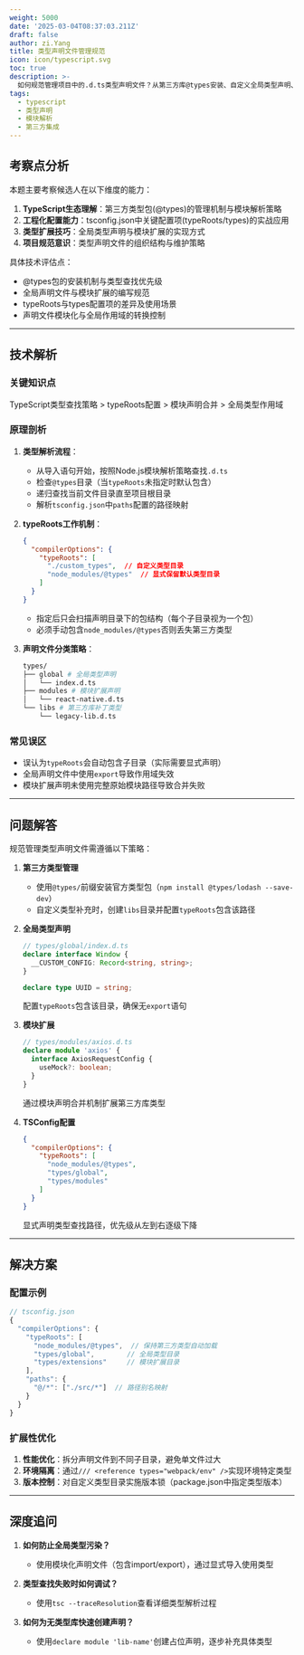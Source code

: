 ```yaml
---
weight: 5000
date: '2025-03-04T08:37:03.211Z'
draft: false
author: zi.Yang
title: 类型声明文件管理规范
icon: icon/typescript.svg
toc: true
description: >-
  如何规范管理项目中的.d.ts类型声明文件？从第三方库@types安装、自定义全局类型声明、模块扩展等场景，说明类型查找策略及tsconfig.json中typeRoots配置的作用。
tags:
  - typescript
  - 类型声明
  - 模块解析
  - 第三方集成
---
```


## 考察点分析

本题主要考察候选人在以下维度的能力：
1. **TypeScript生态理解**：第三方类型包(@types)的管理机制与模块解析策略
2. **工程化配置能力**：tsconfig.json中关键配置项(typeRoots/types)的实战应用
3. **类型扩展技巧**：全局类型声明与模块扩展的实现方式
4. **项目规范意识**：类型声明文件的组织结构与维护策略

具体技术评估点：
- @types包的安装机制与类型查找优先级
- 全局声明文件与模块扩展的编写规范
- typeRoots与types配置项的差异及使用场景
- 声明文件模块化与全局作用域的转换控制

---

## 技术解析

### 关键知识点
TypeScript类型查找策略 > typeRoots配置 > 模块声明合并 > 全局类型作用域

### 原理剖析
1. **类型解析流程**：
   - 从导入语句开始，按照Node.js模块解析策略查找`.d.ts`
   - 检查`@types`目录（当`typeRoots`未指定时默认包含）
   - 递归查找当前文件目录直至项目根目录
   - 解析`tsconfig.json`中`paths`配置的路径映射

2. **typeRoots工作机制**：
   ```json
   {
     "compilerOptions": {
       "typeRoots": [
         "./custom_types",  // 自定义类型目录
         "node_modules/@types"  // 显式保留默认类型目录
       ]
     }
   }
   ```
   - 指定后只会扫描声明目录下的包结构（每个子目录视为一个包）
   - 必须手动包含`node_modules/@types`否则丢失第三方类型

3. **声明文件分类策略**：
   ```bash
   types/
   ├── global # 全局类型声明
   │   └── index.d.ts
   ├── modules # 模块扩展声明
   │   └── react-native.d.ts
   └── libs # 第三方库补丁类型
       └── legacy-lib.d.ts
   ```

### 常见误区
- 误认为`typeRoots`会自动包含子目录（实际需要显式声明）
- 全局声明文件中使用`export`导致作用域失效
- 模块扩展声明未使用完整原始模块路径导致合并失败

---

## 问题解答

规范管理类型声明文件需遵循以下策略：

1. **第三方类型管理**
   - 使用`@types/`前缀安装官方类型包（`npm install @types/lodash --save-dev`）
   - 自定义类型补充时，创建`libs`目录并配置`typeRoots`包含该路径

2. **全局类型声明**
   ```typescript
   // types/global/index.d.ts
   declare interface Window {
     __CUSTOM_CONFIG: Record<string, string>;
   }
   
   declare type UUID = string;
   ```
   配置`typeRoots`包含该目录，确保无`export`语句

3. **模块扩展**
   ```typescript
   // types/modules/axios.d.ts
   declare module 'axios' {
     interface AxiosRequestConfig {
       useMock?: boolean;
     }
   }
   ```
   通过模块声明合并机制扩展第三方库类型

4. **TSConfig配置**
   ```json
   {
     "compilerOptions": {
       "typeRoots": [
         "node_modules/@types",
         "types/global",
         "types/modules"
       ]
     }
   }
   ```
   显式声明类型查找路径，优先级从左到右逐级下降

---

## 解决方案

### 配置示例
```typescript
// tsconfig.json
{
  "compilerOptions": {
    "typeRoots": [
      "node_modules/@types",  // 保持第三方类型自动加载
      "types/global",        // 全局类型目录
      "types/extensions"     // 模块扩展目录
    ],
    "paths": {
      "@/*": ["./src/*"]  // 路径别名映射
    }
  }
}
```

### 扩展性优化
1. **性能优化**：拆分声明文件到不同子目录，避免单文件过大
2. **环境隔离**：通过`/// <reference types="webpack/env" />`实现环境特定类型
3. **版本控制**：对自定义类型目录实施版本锁（package.json中指定类型版本）

---

## 深度追问

1. **如何防止全局类型污染？**
   - 使用模块化声明文件（包含import/export），通过显式导入使用类型

2. **类型查找失败时如何调试？**
   - 使用`tsc --traceResolution`查看详细类型解析过程

3. **如何为无类型库快速创建声明？**
   - 使用`declare module 'lib-name'`创建占位声明，逐步补充具体类型